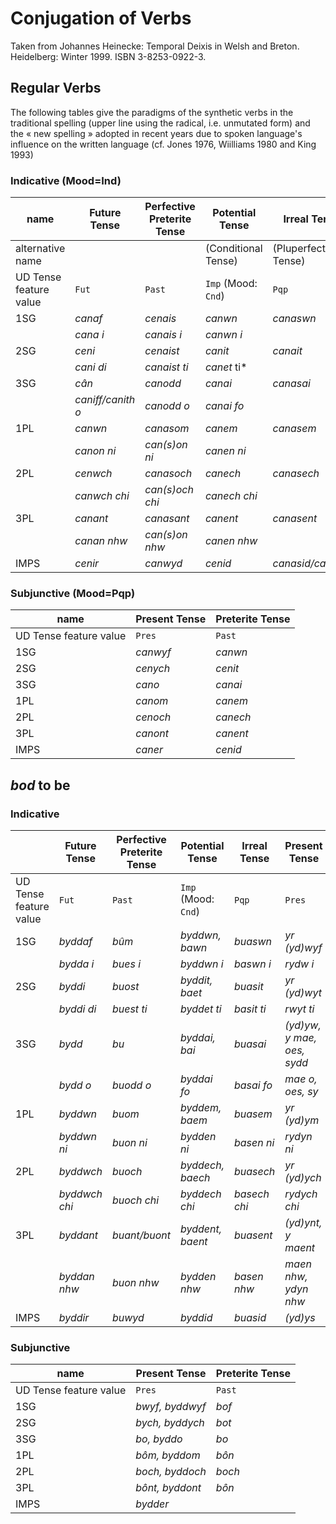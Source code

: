 # Conjugation of Verbs 

Taken from Johannes Heinecke: Temporal Deixis in Welsh and Breton. Heidelberg: Winter 1999. ISBN 3-8253-0922-3. 

## Regular Verbs

The following tables give the paradigms of the synthetic verbs in
the traditional spelling (upper line using the radical, i.e. unmutated
form) and the « new spelling » adopted in recent years due to spoken
language's influence on the written language (cf. Jones 1976, Wiilliams 1980 and King 1993)

### Indicative (Mood=Ind)
 
| name      | Future Tense | Perfective Preterite Tense | Potential Tense | Irreal Tense |
| ---- | -------------- | ---------------- | ------------ | ----------- |
| alternative name  |   |                  | (Conditional Tense) | (Pluperfect Tense) |
| UD Tense feature value | `Fut` | `Past`  | `Imp` (Mood: `Cnd`)       | `Pqp`         |
| 1SG  | *canaf*        | *cenais*         | *canwn*      | *canaswn*   |
|      | *cana i* 	| *canais i*       | *canwn i*    |             |
| 2SG  | *ceni*  	| *cenaist*        | *canit*   	  | *canait*    |
|      | *cani di*	| *canaist ti*     | *canet* ti*  |             |
| 3SG  | *cân*  	| *canodd*         | *canai*      | *canasai*   |
|      | *caniff/canith o* |  *canodd o*   | *canai fo*   |             |
| 1PL  | *canwn* 	| *canasom*        | *canem*      | *canasem*   |
|      | *canon ni*	| *can(s)on ni*    | *canen ni*   |             |
| 2PL  | *cenwch* 	| *canasoch*       | *canech* 	  | *canasech*  |
|      | *canwch chi*	| *can(s)och chi*  | *canech chi* |             |
| 3PL  | *canant* 	| *canasant*       | *canent*     | *canasent*  |
|      | *canan nhw*	| *can(s)on nhw*   | *canen nhw*  |             |
| IMPS | *cenir*	| *canwyd*         | *cenid*      | *canasid/canesid* |

### Subjunctive (Mood=Pqp)

| name      | Present Tense | Preterite Tense |
| ---- | -------------- | ---------------- | 
| UD Tense feature value | `Pres` | `Past`  |
| 1SG  | *canwyf*        | *canwn* |
| 2SG  | *cenych*        | *cenit* |
| 3SG  | *cano*          | *canai* |
| 1PL  | *canom*         | *canem* |
| 2PL  | *cenoch*        | *canech* |
| 3PL  | *canont*        | *canent* |
| IMPS | *caner*         | *cenid* |


## *bod* to be

### Indicative


|    | Future Tense | Perfective Preterite Tense | Potential Tense | Irreal Tense | Present Tense | Imperfective  Preterite Tense |
| ---- | -------------- | ---------------- | ------------ | -------------- | ---------- | -------------- |
| UD Tense feature value | `Fut` | `Past`  | `Imp` (Mood: `Cnd`)| `Pqp` | `Pres` | `Imp`
| 1SG | *byddaf*        | *bûm*         | *byddwn, bawn*   | *buaswn*      |  *yr (yd)wyf*                | *yr oeddwn*     |
|     | *bydda i*       | *bues i*      | *byddwn i*       | *baswn i*     |  *rydw i*                    | *roeddwn i*     |
| 2SG | *byddi*         | *buost*       | *byddit, baet*   | *buasit*      |  *yr (yd)wyt*                | *yr oeddit*     |
|     | *byddi di*      | *buest ti*    | *byddet ti*      | *basit ti*    |  *rwyt ti*                   | *roeddet ti*    |
| 3SG | *bydd*          | *bu*          | *byddai, bai*    | *buasai*      |  *(yd)yw, y mae, oes, sydd*  | *yr oedd*
|     | *bydd o*        | *buodd o*     | *byddai fo*      | *basai fo*    |  *mae o, oes, sy*            | *roedd o*       |
| 1PL | *byddwn*        | *buom*        | *byddem, baem*   | *buasem*      |  *yr (yd)ym*                 | *yr oeddem*     |
|     | *byddwn ni*     | *buon ni*     | *bydden ni*      | *basen ni*    |  *rydyn ni*                  | *roedden ni*    |
| 2PL | *byddwch*       | *buoch*       | *byddech, baech* | *buasech*     |  *yr (yd)ych*                | *yr oeddech*    |
|     | *byddwch chi*   | *buoch chi*   | *byddech chi*    | *basech chi*  |  *rydych chi*                | *roeddech chi*  |
| 3PL | *byddant*       | *buant/buont* | *byddent, baent* | *buasent*     |  *(yd)ynt, y maent*          | *yr oeddent*    |
|     | *byddan nhw*    | *buon nhw*    | *bydden nhw*     | *basen nhw*   |  *maen nhw, ydyn nhw*        | *roedden nhw*   |
| IMPS | *byddir*       | *buwyd*       | *byddid*         | *buasid*      |  *(yd)ys*                    | *oeddid*        |

### Subjunctive

| name | Present Tense | Preterite Tense |
| ---- | -------------- | ---------------- | 
| UD Tense feature value | `Pres` | `Past`  |
| 1SG  | *bwyf, byddwyf*   | *bof*  |
| 2SG  | *bych, byddych*   | *bot*  |
| 3SG  | *bo, byddo*       | *bo*   |
| 1PL  | *bôm, byddom*     | *bôn*  |
| 2PL  | *boch, byddoch*   | *boch* |
| 3PL  | *bônt, byddont*   | *bôn*  |
| IMPS | *bydder*          |        |

